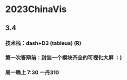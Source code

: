 # 2023ChinaVis
## 3.4
### 技术栈：dash+D3  (tableua) (R)
### 第一次答辩前：封装一个模块齐全的可视化大屏 ：)
### 周一晚上 7:30 一丹310
